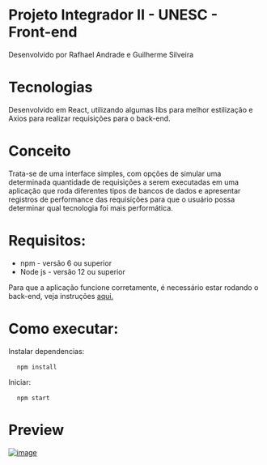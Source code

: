 # Projeto Integrador II - UNESC - Front-end

Desenvolvido por Rafhael Andrade e Guilherme Silveira

# Tecnologias
Desenvolvido em React, utilizando algumas libs para melhor estilização e Axios para realizar requisições para o back-end.

# Conceito
Trata-se de uma interface simples, com opções de simular uma determinada quantidade de requisições a serem executadas em uma aplicação que roda diferentes tipos de bancos de dados e apresentar registros de performance das requisições para que o usuário possa determinar qual tecnologia foi mais performática.

# Requisitos:
- npm - versão 6 ou superior
- Node js - versão 12 ou superior

Para que a aplicação funcione corretamente, é necessário estar rodando o back-end, veja instruções <a href="https://github.com/rafhaelbarabas/projeto-integrador-unesc/tree/main/back-end/ads-e-commerce#readme">aqui.</a>

# Como executar:

Instalar dependencias:

<pre>
  <code>npm install</code>
</pre>

Iniciar:

<pre>
  <code>npm start</code>
</pre>

# Preview
<a href="https://ibb.co/2sJ5zz2"><img src="https://i.ibb.co/txR300f/image.png" alt="image" border="0"></a>

